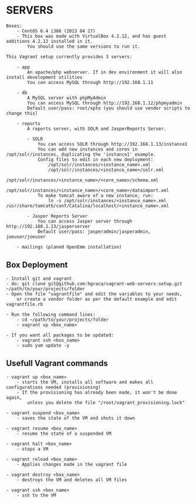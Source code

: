 # SERVERS

    Boxes:
        - CentOS 6.4 i386 (2013 04 27)
        - This box was made with VirtualBox 4.2.12, and has guest additions 4.2.12 installed in it.
            You should use the same versions to run it.

    This Vagrant setup currently provides 3 servers:

        - app
            An apache/php webserver. If in dev environment it will also install development utilities
            You can access MySQL through http://192.168.1.11

        - db
            A MySQL server with phpMyAdmin
            You can access MySQL through http://192.168.1.12/phpmyadmin
            Default user/pass: root/xpto (you should use vendor scripts to change this)

        - reports
            A reports server, with SOLR and JasperReports Server.

            - SOLR
                You can access SOLR through http://192.168.1.13/instance1
                You can add new instances and cores in /opt/solr/instances, duplicating the 'instance1' example.
                Config files to edit in each new deployment:
                    /opt/solr/instances/<instance_name>.xml
                    /opt/solr/instances/<instance_name>/solr.xml
                    /opt/solr/instances/<instance_name>/<core_name>/schema.xml
                    /opt/solr/instances/<instance_name>/<core_name>/dataimport.xml
                To make tomcat aware of a new instance, run:
                    ln -s /opt/solr/instances/<instance_name>.xml /usr/share/tomcat6/conf/Catalina/localhost/<instance_name>.xml

            - Jasper Reports Server
                You can access Jasper server through http://192.168.1.13/jasperserver
                Default user/pass: jasperadmin/jasperadmin, joeuser/joeuser

        - mailings (planed OpenEmm installation)

## Box Deployment

    - Install git and vagrant
    - do: git clone git@github.com:hgraca/vagrant-web-servers-setup.git ~/path/to/your/projects/folder
    - Open the file "vagrantfile" and edit the variables to your needs,
        or create a vendor folder as per the default example and edit vagrantfile.rb

    - Run the following command lines:
        - cd ~/path/to/your/projects/folder
        - vagrant up <box_name>

    - If you want all packages to be updated:
        - vagrant ssh <box_name>
        - sudo yum update -y

## Usefull Vagrant commands

    - vagrant up <box_name>
        - starts the VM, installs all software and makes all configurations needed (provisioning)
        - If the provisioning has already been made, it won't be done again,
            unless you delete the file "/root/vagrant_provisioning.lock"

    - vagrant suspend <box_name>
        - saves the state of the VM and shuts it down

    - vagrant resume <box_name>
        - resume the state of a suspended VM

    - vagrant halt <box_name>
        - stops a VM

    - vagrant reload <box_name>
        - Applies changes made in the vagrant file

    - vagrant destroy <box_name>
        - destroys the VM and deletes all VM files

    - vagrant ssh <box_name>
        - ssh to the VM

